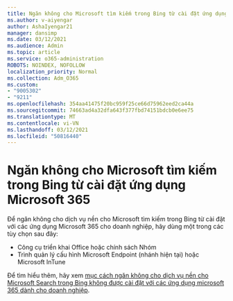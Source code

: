 ```yaml
---
title: Ngăn không cho Microsoft tìm kiếm trong Bing từ cài đặt ứng dụng Microsoft 365
ms.author: v-aiyengar
author: AshaIyengar21
manager: dansimp
ms.date: 03/12/2021
ms.audience: Admin
ms.topic: article
ms.service: o365-administration
ROBOTS: NOINDEX, NOFOLLOW
localization_priority: Normal
ms.collection: Adm_O365
ms.custom:
- "9005302"
- "9211"
ms.openlocfilehash: 354aa41475f20bc959f25ce66d75962eed2ca44a
ms.sourcegitcommit: 74663ad4a32dfa643f377fbd74151bdcb0e6ee75
ms.translationtype: MT
ms.contentlocale: vi-VN
ms.lasthandoff: 03/12/2021
ms.locfileid: "50816440"
---
```

# <a name="prevent-microsoft-search-in-bing-from-installing-with-microsoft-365-apps"></a>Ngăn không cho Microsoft tìm kiếm trong Bing từ cài đặt ứng dụng Microsoft 365

Để ngăn không cho dịch vụ nền cho Microsoft tìm kiếm trong Bing từ cài đặt với các ứng dụng Microsoft 365 cho doanh nghiệp, hãy dùng một trong các tùy chọn sau đây:

- Công cụ triển khai Office hoặc chính sách Nhóm
- Trình quản lý cấu hình Microsoft Endpoint (nhánh hiện tại) hoặc Microsoft InTune

Để tìm hiểu thêm, hãy xem [mục cách ngăn không cho dịch vụ nền cho Microsoft Search trong Bing không được cài đặt với các ứng dụng microsoft 365 dành cho doanh nghiệp](https://go.microsoft.com/fwlink/?linkid=2151946).
